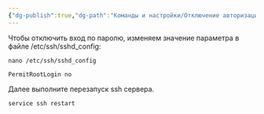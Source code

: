 ```yaml
---
{"dg-publish":true,"dg-path":"Команды и настройки/Отключение авторизации root для ssh.md","permalink":"/komandy-i-nastrojki/otklyuchenie-avtorizaczii-root-dlya-ssh/","tags":[""],"updated":"2025-05-04T20:57:41+03:00"}
---
```


Чтобы отключить вход по паролю, изменяем значение параметра в файле /etc/ssh/sshd\_config:

```
nano /etc/ssh/sshd_config
```

```shell
PermitRootLogin no
```

Далее выполните перезапуск ssh сервера.

```shell
service ssh restart
```

